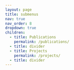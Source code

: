 ```yaml
---
layout: page
title: submenus
nav: true
nav_order: 8
dropdown: true
children:
  - title: Publications
    permalink: /publications/
  - title: divider
  - title: Projects
    permalink: /projects/
  - title: divider
---
```

